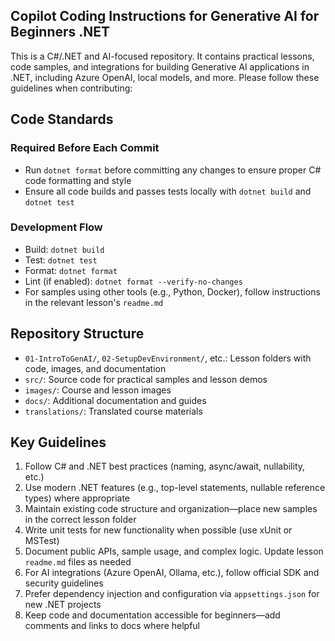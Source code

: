 
## Copilot Coding Instructions for Generative AI for Beginners .NET

This is a C#/.NET and AI-focused repository. It contains practical lessons, code samples, and integrations for building Generative AI applications in .NET, including Azure OpenAI, local models, and more. Please follow these guidelines when contributing:

## Code Standards

### Required Before Each Commit
- Run `dotnet format` before committing any changes to ensure proper C# code formatting and style
- Ensure all code builds and passes tests locally with `dotnet build` and `dotnet test`

### Development Flow
- Build: `dotnet build`
- Test: `dotnet test`
- Format: `dotnet format`
- Lint (if enabled): `dotnet format --verify-no-changes`
- For samples using other tools (e.g., Python, Docker), follow instructions in the relevant lesson's `readme.md`

## Repository Structure
- `01-IntroToGenAI/`, `02-SetupDevEnvironment/`, etc.: Lesson folders with code, images, and documentation
- `src/`: Source code for practical samples and lesson demos
- `images/`: Course and lesson images
- `docs/`: Additional documentation and guides
- `translations/`: Translated course materials

## Key Guidelines
1. Follow C# and .NET best practices (naming, async/await, nullability, etc.)
2. Use modern .NET features (e.g., top-level statements, nullable reference types) where appropriate
3. Maintain existing code structure and organization—place new samples in the correct lesson folder
4. Write unit tests for new functionality when possible (use xUnit or MSTest)
5. Document public APIs, sample usage, and complex logic. Update lesson `readme.md` files as needed
6. For AI integrations (Azure OpenAI, Ollama, etc.), follow official SDK and security guidelines
7. Prefer dependency injection and configuration via `appsettings.json` for new .NET projects
8. Keep code and documentation accessible for beginners—add comments and links to docs where helpful
